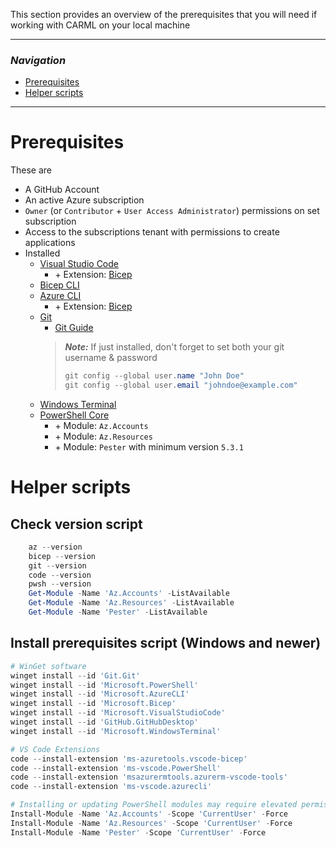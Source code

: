 This section provides an overview of the prerequisites that you will need if working with CARML on your local machine

---

### _Navigation_

- [Prerequisites](#prerequisites)
- [Helper scripts](#helper-scripts)

---

# Prerequisites

These are
- A GitHub Account
- An active Azure subscription
- `Owner` (or `Contributor` + `User Access Administrator`) permissions on set subscription
- Access to the subscriptions tenant with permissions to create applications
- Installed
  - [Visual Studio Code](https://code.visualstudio.com/Download)
    - \+ Extension: [Bicep](https://docs.microsoft.com/en-us/azure/azure-resource-manager/bicep/install)
  - [Bicep CLI](https://docs.microsoft.com/en-us/azure/azure-resource-manager/bicep/install#manual-with-powershell)
  - [Azure CLI](https://docs.microsoft.com/en-us/cli/azure/install-azure-cli)
    - \+ Extension: [Bicep](https://docs.microsoft.com/en-us/azure/azure-resource-manager/bicep/install#azure-cli)
  - [Git](https://git-scm.com/downloads)
    - [Git Guide](https://rogerdudler.github.io/git-guide/)
    > ***Note:*** If just installed, don't forget to set both your git username & password
    > ```PowerShell
    > git config --global user.name "John Doe"
    > git config --global user.email "johndoe@example.com"
    > ```
  - [Windows Terminal](https://www.microsoft.com/en-US/p/windows-terminal/9n0dx20hk701?activetab=pivot:overviewtab)
  - [PowerShell Core](https://docs.microsoft.com/en-us/powershell/scripting/install/installing-powershell?view=powershell-7.2)
    - \+ Module: `Az.Accounts`
    - \+ Module: `Az.Resources`
    - \+ Module: `Pester` with minimum version `5.3.1`

# Helper scripts

## Check version script

```PowerShell
    az --version
    bicep --version
    git --version
    code --version
    pwsh --version
    Get-Module -Name 'Az.Accounts' -ListAvailable
    Get-Module -Name 'Az.Resources' -ListAvailable
    Get-Module -Name 'Pester' -ListAvailable
```

## Install prerequisites script (Windows and newer)

```PowerShell
# WinGet software
winget install --id 'Git.Git'
winget install --id 'Microsoft.PowerShell'
winget install --id 'Microsoft.AzureCLI'
winget install --id 'Microsoft.Bicep'
winget install --id 'Microsoft.VisualStudioCode'
winget install --id 'GitHub.GitHubDesktop'
winget install --id 'Microsoft.WindowsTerminal'

# VS Code Extensions
code --install-extension 'ms-azuretools.vscode-bicep'
code --install-extension 'ms-vscode.PowerShell'
code --install-extension 'msazurermtools.azurerm-vscode-tools'
code --install-extension 'ms-vscode.azurecli'

# Installing or updating PowerShell modules may require elevated permissions.
Install-Module -Name 'Az.Accounts' -Scope 'CurrentUser' -Force
Install-Module -Name 'Az.Resources' -Scope 'CurrentUser' -Force
Install-Module -Name 'Pester' -Scope 'CurrentUser' -Force
```
